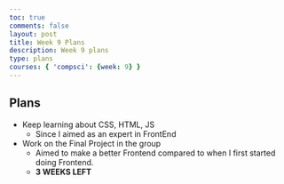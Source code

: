 ```yaml
---
toc: true
comments: false
layout: post
title: Week 9 Plans
description: Week 9 plans
type: plans
courses: { 'compsci': {week: 9} }
---
```


## Plans
- Keep learning about CSS, HTML, JS
    - Since I aimed as an expert in FrontEnd
- Work on the Final Project in the group
    - Aimed to make a better Frontend compared to when I first started doing Frontend.
    - **3 WEEKS LEFT**
